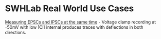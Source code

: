 # SWHLab Real World Use Cases

[Measuring EPSCs and IPSCs at the same time](EPSCs-and-IPSCs) - Voltage clamp recording at -50mV with low [Cl] internal produces traces with deflections in both directions.



